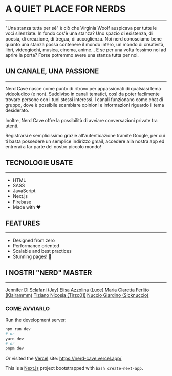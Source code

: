 # A QUIET PLACE FOR NERDS
***
"Una stanza tutta per sé" è ciò che Virginia Woolf auspicava per tutte le voci silenziate. In fondo cos'è una stanza? Uno spazio di esistenza, di poesia, di creazione, di tregua, di accoglienza. Noi nerd conosciamo bene quanto una stanza possa contenere il mondo intero, un mondo di creatività, libri, videogiochi, musica, cinema, anime... E se per una volta fossimo noi ad aprire la porta? Forse potremmo avere una stanza tutta per noi.

## UN CANALE, UNA PASSIONE
***
Nerd Cave nasce come punto di ritrovo per appassionati di qualsiasi tema videoludico (e non).
Suddiviso in canali tematici, così da poter facilmente trovare persone con i tuoi stessi interessi.
I canali funzionano come chat di gruppo, dove è possibile scambiare opinioni e informazioni riguardo il tema desiderato.

Inoltre, Nerd Cave offre la possibilità di avviare conversazioni private tra utenti.

Registrarsi è semplicissimo grazie all'autenticazione tramite Google, per cui ti basta possedere un semplice indirizzo gmail, accedere alla nostra app ed entrerai a far parte del nostro piccolo mondo!

## TECNOLOGIE USATE
***
* HTML
* SASS
* JavaScript
* Next.js
* Firebase
* Made with ❤️

## FEATURES
***
* Designed from zero
* Performance oriented
* Scalable and best practices
* Stunning pages! 🤩

## I NOSTRI "NERD" MASTER
***
[Jennifer Di Sclafani (Jay)](https://github.com/jaysauro)
[Elisa Azzolina (Luce)](https://github.com/ElisaAzzolina)
[Maria Claretta Ferlito (Klairammm)](https://github.com/Klairammm)
[Tiziano Nicosia (Tirzo01)](https://github.com/Tirzo01)
[Nuccio Giardino (Sicknuccio)](https://github.com/sicknuccio)

### COME AVVIARLO

Run the development server:

```bash
npm run dev
# or
yarn dev
# or
pnpm dev
```
Or visited the [Vercel](https://vercel.com/) site: https://nerd-cave.vercel.app/

This is a [Next.js](https://nextjs.org/) project bootstrapped with ```bash create-next-app.```